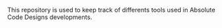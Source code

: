 

This repository is used to keep track of differents tools used in Absolute Code Designs developments.